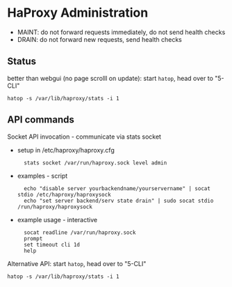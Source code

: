 HaProxy Administration
======================



* MAINT: do not forward requests immediately, do not send health checks
* DRAIN: do not forward new requests, send health checks


Status
------

better than webgui (no page scrolll on update): start `hatop`, head over to "5-CLI"

    hatop -s /var/lib/haproxy/stats -i 1



API commands
------------

Socket API invocation - communicate via stats socket

* setup in /etc/haproxy/haproxy.cfg

        stats socket /var/run/haproxy.sock level admin


* examples - script

        echo "disable server yourbackendname/yourservername" | socat stdio /etc/haproxy/haproxysock
        echo "set server backend/serv state drain" | sudo socat stdio /run/haproxy/haproxysock

* example usage - interactive

        socat readline /var/run/haproxy.sock
        prompt
        set timeout cli 1d
        help

Alternative API: start `hatop`, head over to "5-CLI"

    hatop -s /var/lib/haproxy/stats -i 1



